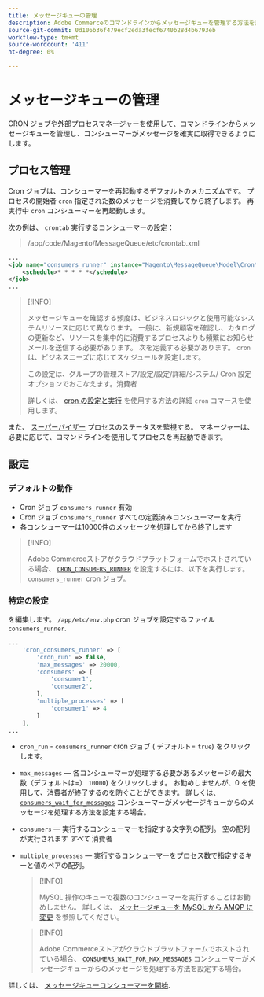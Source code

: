 ```yaml
---
title: メッセージキューの管理
description: Adobe Commerceのコマンドラインからメッセージキューを管理する方法を説明します。
source-git-commit: 0d106b36f479ecf2eda3fecf6740b28d4b6793eb
workflow-type: tm+mt
source-wordcount: '411'
ht-degree: 0%

---
```



# メッセージキューの管理

CRON ジョブや外部プロセスマネージャーを使用して、コマンドラインからメッセージキューを管理し、コンシューマーがメッセージを確実に取得できるようにします。

## プロセス管理

Cron ジョブは、コンシューマーを再起動するデフォルトのメカニズムです。 プロセスの開始者 `cron` 指定された数のメッセージを消費してから終了します。 再実行中 `cron` コンシューマーを再起動します。

次の例は、 `crontab` 実行するコンシューマーの設定：

> /app/code/Magento/MessageQueue/etc/crontab.xml

```xml
...
<job name="consumers_runner" instance="Magento\MessageQueue\Model\Cron\ConsumersRunner" method="run">
    <schedule>* * * * *</schedule>
</job>
...
```

>[!INFO]
>
>メッセージキューを確認する頻度は、ビジネスロジックと使用可能なシステムリソースに応じて異なります。 一般に、新規顧客を確認し、カタログの更新など、リソースを集中的に消費するプロセスよりも頻繁にお知らせメールを送信する必要があります。 次を定義する必要があります。 `cron` は、ビジネスニーズに応じてスケジュールを設定します。
>
>この設定は、グループの管理ストア/設定/設定/詳細/システム/ Cron 設定オプションでおこなえます。消費者
>
>詳しくは、 [cron の設定と実行](../cli/configure-cron-jobs.md) を使用する方法の詳細 `cron` コマースを使用します。

また、 [スーパーバイザー](http://supervisord.org/index.html) プロセスのステータスを監視する。 マネージャーは、必要に応じて、コマンドラインを使用してプロセスを再起動できます。

## 設定

### デフォルトの動作

- Cron ジョブ `consumers_runner` 有効
- Cron ジョブ `consumers_runner` すべての定義済みコンシューマーを実行
- 各コンシューマーは10000件のメッセージを処理してから終了します

>[!INFO]
>
>Adobe Commerceストアがクラウドプラットフォームでホストされている場合、 [`CRON_CONSUMERS_RUNNER`](https://experienceleague.adobe.com/docs/commerce-cloud-service/user-guide/configure/env/stage/variables-deploy.html#cron_consumers_runner) を設定するには、以下を実行します。 `consumers_runner` cron ジョブ。

### 特定の設定

を編集します。 `/app/etc/env.php` cron ジョブを設定するファイル `consumers_runner`.

```php
...
    'cron_consumers_runner' => [
        'cron_run' => false,
        'max_messages' => 20000,
        'consumers' => [
            'consumer1',
            'consumer2',
        ],
        'multiple_processes' => [
            'consumer1' => 4
        ]
    ],
...
```

- `cron_run` - `consumers_runner` cron ジョブ ( デフォルト= `true`) をクリックします。
- `max_messages`  — 各コンシューマーが処理する必要があるメッセージの最大数（デフォルトは=） `10000`) をクリックします。 お勧めしませんが、0 を使用して、消費者が終了するのを防ぐことができます。 詳しくは、 [`consumers_wait_for_messages`](../reference/config-reference-envphp.md#consumerswaitformessages) コンシューマーがメッセージキューからのメッセージを処理する方法を設定する場合。
- `consumers`  — 実行するコンシューマーを指定する文字列の配列。 空の配列が実行されます *すべて* 消費者
- `multiple_processes`  — 実行するコンシューマーをプロセス数で指定するキーと値のペアの配列。

   >[!INFO]
   >
   >MySQL 操作のキューで複数のコンシューマーを実行することはお勧めしません。 詳しくは、 [メッセージキューを MySQL から AMQP に変更](https://developer.adobe.com/commerce/php/development/components/message-queues/#change-message-queue-from-mysql-to-amqp) を参照してください。

   >[!INFO]
   >
   >Adobe Commerceストアがクラウドプラットフォームでホストされている場合、 [`CONSUMERS_WAIT_FOR_MAX_MESSAGES`](https://experienceleague.adobe.com/docs/commerce-cloud-service/user-guide/configure/env/stage/variables-deploy.html#consumers_wait_for_max_messages) コンシューマーがメッセージキューからのメッセージを処理する方法を設定する場合。

詳しくは、 [メッセージキューコンシューマーを開始](../cli/start-message-queues.md).
